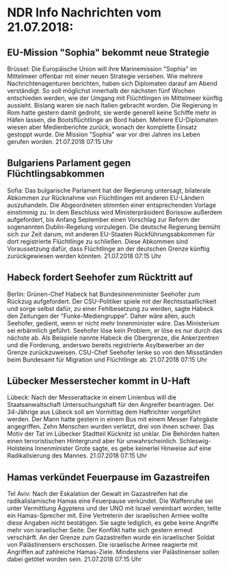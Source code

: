 # NDR Info Nachrichten vom 21.07.2018:


## EU-Mission "Sophia" bekommt neue Strategie
Brüssel: Die Europäische Union will ihre Marinemission "Sophia" im Mittelmeer offenbar mit einer neuen Strategie versehen. Wie mehrere Nachrichtenagenturen berichten, haben sich Diplomaten darauf am Abend verständigt. So soll möglichst innerhalb der nächsten fünf Wochen entschieden werden, wie der Umgang mit Flüchtlingen im Mittelmeer künftig aussieht. Bislang waren sie nach Italien gebracht worden. Die Regierung in Rom hatte gestern damit gedroht, sie werde generell keine Schiffe mehr in Häfen lassen, die Bootsflüchtlinge an Bord haben. Mehrere EU-Diplomaten wiesen aber Medienberichte zurück, wonach der komplette Einsatz gestoppt wurde. Die Mission "Sophia" war vor drei Jahren ins Leben gerufen worden. 21.07.2018 07:15 Uhr 

## Bulgariens Parlament gegen Flüchtlingsabkommen
Sofia:	Das bulgarische Parlament hat der Regierung untersagt, bilaterale Abkommen zur Rücknahme von Flüchtlingen mit anderen EU-Ländern auszuhandeln. Die Abgeordneten stimmten einer entsprechenden Vorlage einstimmig zu. In dem Beschluss wird Ministerpräsident Borissow außerdem aufgefordert, bis Anfang September einen Vorschlag zur Reform der sogenannten Dublin-Regelung vorzulegen. Die deutsche Regierung bemüht sich zur Zeit darum, mit anderen EU-Staaten Rückführungsabkommen für dort registrierte Flüchtlinge zu schließen. Diese Abkommen sind Voraussetzung dafür, dass Flüchtlinge an der deutschen Grenze künftig zurückgewiesen werden könnten. 21.07.2018 07:15 Uhr 

## Habeck fordert Seehofer zum Rücktritt auf
Berlin: Grünen-Chef Habeck hat Bundesinnenminister Seehofer zum Rückzug aufgefordert. Der CSU-Politiker spiele mit der Rechtsstaatlichkeit und sorge selbst dafür, zu einer Fehlbesetzung zu werden, sagte Habeck den Zeitungen der "Funke-Mediengruppe". Daher wäre allen, auch Seehofer, gedient, wenn er nicht mehr Innenminister wäre. Das Ministerium sei erbärmlich geführt. Seehofer löse kein Problem, er löse es nur durch das nächste ab. Als Beispiele nannte Habeck die Obergrenze, die Ankerzentren und die Forderung, anderswo bereits registrierte Asylbewerber an der Grenze zurückzuweisen. CSU-Chef Seehofer lenke so von den Missständen beim Bundesamt für Migration und Flüchtlinge ab. 21.07.2018 07:15 Uhr 

## Lübecker Messerstecher kommt in U-Haft
Lübeck: Nach der Messerattacke in einem Linienbus will die Staatsanwaltschaft Untersuchungshaft für den Angreifer beantragen. Der 34-Jährige aus Lübeck soll am Vormittag dem Haftrichter vorgeführt werden. Der Mann hatte gestern in einem Bus mit einem Messer Fahrgäste angegriffen. Zehn Menschen wurden verletzt, drei von ihnen schwer. Das Motiv der Tat im Lübecker Stadtteil Kücknitz ist unklar. Die Behörden halten einen terroristischen Hintergrund aber für unwahrscheinlich. Schleswig-Holsteins Innenminister Grote sagte, es gebe keinerlei Hinweise auf eine Radikalisierung des Mannes. 21.07.2018 07:15 Uhr 

## Hamas verkündet Feuerpause im Gazastreifen
Tel Aviv: Nach der Eskalation der Gewalt im Gazastreifen hat die radikalislamische Hamas eine Feuerpause verkündet. Die Waffenruhe sei unter Vermittlung Ägyptens und der UNO mit Israel vereinbart worden, teilte ein Hamas-Sprecher mit. Eine Vertreterin der israelischen Armee wollte diese Angaben nicht bestätigen. Sie sagte lediglich, es gebe keine Angriffe mehr von israelischer Seite. Der Konflikt hatte sich gestern erneut verschärft. An der Grenze zum Gazastreifen wurde ein israelischer Soldat von Palästinensern erschossen. Die israelische Armee reagierte mit Angriffen auf zahlreiche Hamas-Ziele. Mindestens vier Palästinenser sollen dabei getötet worden sein. 21.07.2018 07:15 Uhr 
